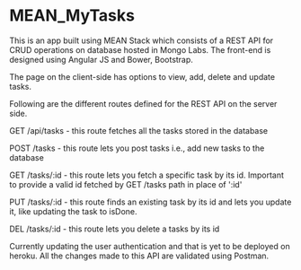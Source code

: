 # MEAN_MyTasks
This is an app built using MEAN Stack which consists of a REST API for CRUD operations on database hosted in Mongo Labs. The front-end is designed using Angular JS and Bower, Bootstrap.

The page on the client-side has options to view, add, delete and update tasks.

Following are the different routes defined for the REST API on the server side.

GET /api/tasks - this route fetches all the tasks stored in the database

POST /tasks - this route lets you post tasks i.e., add new tasks to the database

GET /tasks/:id - this route lets you fetch a specific task by its id. Important to provide a valid id fetched by GET /tasks path in place of ':id'

PUT /tasks/:id - this route finds an existing task by its id and lets you update it, like updating the task to isDone.

DEL /tasks/:id - this route lets you delete a tasks by its id

Currently updating the user authentication and that is yet to be deployed on heroku. All the changes made to this API are validated using Postman.

